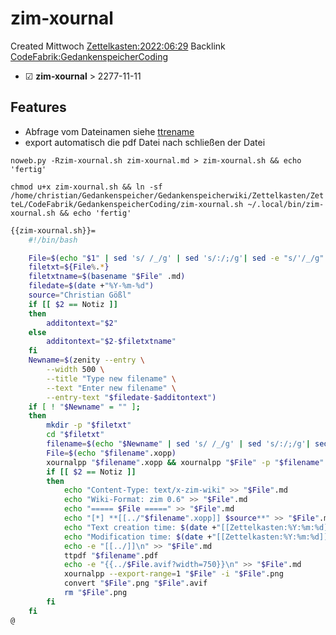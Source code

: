 # zim-xournal
Created Mittwoch [Zettelkasten:2022:06:29]()
Backlink [CodeFabrik:GedankenspeicherCoding](../GedankenspeicherCoding.md)

* ☑ **zim-xournal**  >  2277-11-11


## Features
- Abfrage vom Dateinamen siehe [ttrename](./ttrename.md)
- export automatisch die pdf Datei nach schließen der Datei 


``noweb.py -Rzim-xournal.sh zim-xournal.md > zim-xournal.sh && echo 'fertig'``


``chmod u+x zim-xournal.sh && ln -sf /home/christian/Gedankenspeicher/Gedankenspeicherwiki/Zettelkasten/ZetteL/CodeFabrik/GedankenspeicherCoding/zim-xournal.sh ~/.local/bin/zim-xournal.sh && echo 'fertig'``


```bash
{{zim-xournal.sh}}=
	#!/bin/bash

	File=$(echo "$1" | sed 's/ /_/g' | sed 's/:/;/g'| sed -e "s/'/_/g" | sed 's/\"//g')
	filetxt=${File%.*}
	filetxtname=$(basename "$File" .md)
	filedate=$(date +"%Y-%m-%d")
	source="Christian Gößl"
	if [[ $2 == Notiz ]]
	then
		additontext="$2"
	else
		additontext="$2-$filetxtname"
	fi
	Newname=$(zenity --entry \
		--width 500 \
		--title "Type new filename" \
		--text "Enter new filename" \
		--entry-text "$filedate-$additontext")
	if [ ! "$Newname" = "" ]; 
	then
		mkdir -p "$filetxt"
		cd "$filetxt"
		filename=$(echo "$Newname" | sed 's/ /_/g' | sed 's/:/;/g'| sed -e "s/'/_/g" | sed 's/\"//g')
		File=$(echo "$filename".xopp)
		xournalpp "$filename".xopp && xournalpp "$File" -p "$filename".pdf
		if [[ $2 == Notiz ]]
		then
			echo "Content-Type: text/x-zim-wiki" >> "$File".md
			echo "Wiki-Format: zim 0.6" >> "$File".md
			echo "===== $File =====" >> "$File".md
			echo "[*] **[[../"$filename".xopp]] $source**" >> "$File".md
			echo "Text creation time: $(date +"[[Zettelkasten:%Y:%m:%d]]")" >> "$File".md
			echo "Modification time: $(date +"[[Zettelkasten:%Y:%m:%d]]" -r "$File")" >> "$File".md
			echo -e "[[../]]\n" >> "$File".md
			ttpdf "$filename".pdf
			echo -e "{{../$File.avif?width=750}}\n" >> "$File".md
			xournalpp --export-range=1 "$File" -i "$File".png
			convert "$File".png "$File".avif
			rm "$File".png
		fi
	fi
@
```

